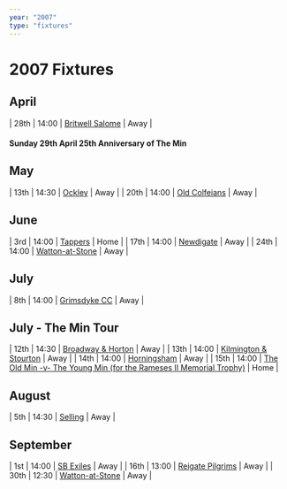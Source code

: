 ```yaml
---
year: "2007"
type: "fixtures"
---
```


# 2007 Fixtures

## April

| 28th | 14:00 | [Britwell Salome](britwell-salome) | Away |

#### Sunday 29th April 25th Anniversary of The Min

## May

| 13th | 14:30 | [Ockley](ockley) | Away |
| 20th | 14:00 | [Old Colfeians](old-colfeians) | Away |

## June

| 3rd | 14:00 | [Tappers](tappers) | Home |
| 17th | 14:00 | [Newdigate](newdigate) | Away |
| 24th | 14:00 | [Watton-at-Stone](watton-at-stone) | Away |

## July

| 8th | 14:00 | [Grimsdyke CC](grimsdyke-cc) | Away |
 
## July - The Min Tour

| 12th | 14:30 | [Broadway & Horton](broadwa-and-horton) | Away |
| 13th | 14:00 | [Kilmington & Stourton](kilmington-and-stourton) | Away |
| 14th | 14:00 | [Horningsham](horningsham) | Away |
| 15th | 14:00 | [The Old Min -v- The Young Min (for the Rameses II Memorial Trophy)](the-old-min-the-young-min) | Home |

## August

| 5th | 14:30 | [Selling](selling) | Away |

## September

| 1st | 14:00 | [SB Exiles](sb-exiles) | Away |
| 16th | 13:00 | [Reigate Pilgrims](reigate-pilgrims) | Away |
| 30th | 12:30 | [Watton-at-Stone](watton-at-stone) | Away |